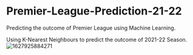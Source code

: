 # Premier-League-Prediction-21-22
Predicting the outcome of Premier League using Machine Learning.

Using K-Nearest Neighbours to predict the outcome of 2021-22 Season.
![1627925884271](https://user-images.githubusercontent.com/61539946/130308778-093c0b51-974a-444c-9c0c-7ee98417afce.jpg)
